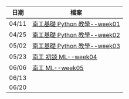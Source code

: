 | 日期  | 檔案                                                                                                                                                            |
| ----- | --------------------------------------------------------------------------------------------------------------------------------------------------------------- |
| 04/11 | [南工基礎 Python 教學--week01](./week01/南工基礎Python教學--week01.pdf)                                                                                         |
| 04/25 | [南工基礎 Python 教學--week02](./week02/南工基礎Python教學--week02.pdf)                                                                                         |
| 05/02 | [南工基礎 Python 教學--week03](https://colab.research.google.com/drive/1d50I507aXOCrNJUur4FxNP_Ud-oBN5Xm?usp=sharing)                                           |
| 05/23 | [南工 初談 ML--week04](https://docs.google.com/presentation/d/19CQn2ulBRshD11picGMtPIlDtIPpwrs-/edit?usp=sharing&ouid=102419528203770620407&rtpof=true&sd=true) |
| 06/06 | [南工 ML--week05](https://docs.google.com/presentation/d/1DpBxlhUq1QAD1DOqcahyKw835XLMCUpf/edit?usp=sharing&ouid=102419528203770620407&rtpof=true&sd=true)      |
| 06/13 |                                                                                                                                                                 |
| 06/20 |                                                                                                                                                                 |
